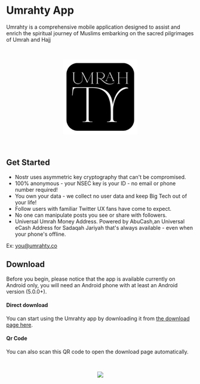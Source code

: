 ﻿# Umrahty App

Umrahty is a comprehensive mobile application designed to assist and enrich the spiritual journey of Muslims embarking on the sacred pilgrimages of Umrah and Hajj

<br>


<p align="center">
<img src="./icon_rounded.png" width="200" />
</p>

<br>

## Get Started

- Nostr uses asymmetric key cryptography that can't be compromised.
- 100% anonymous - your NSEC key is your ID - no email or phone number required!
- You own your data - we collect no user data and keep Big Tech out of your life!
- Follow users with familiar Twitter UX fans have come to expect.
- No one can manipulate posts you see or share with followers.
- Universal Umrah Money Address. Powered by AbuCash,an Universal eCash Address for Sadaqah Jariyah that's always available - even when your phone's offline.

Ex: you@umrahty.co

## Download

Before you begin, please notice that the app is available currently on Android only, you will need an Android phone with at least an Android version (5.0.0+).

#### Direct download

You can start using the Umrahty app by downloading it from [the download page here](https://github.com/Umrahty-Engineering/Umrahty/releases/tag/0.9.66).

#### Qr Code

You can also scan this QR code to open the download page automatically.

<br>

<p align="center">
<img src="https://github.com/Umrahty-Engineering/Umrahty/assets/25140579/c8248361-0ea5-4144-9c6c-1d8ed594cfcf" width="300" />
</p>

